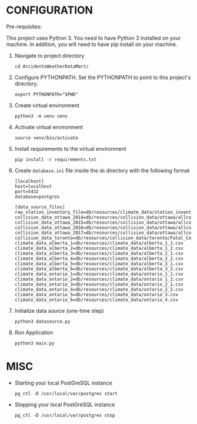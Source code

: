 # CONFIGURATION

Pre-requisites:

This project uses Python 3. You need to have Python 3 installed on your machine.
In addition, you will need to have pip install on your machine. 


1. Navigate to project directory

    ```
    cd AccidentsWeatherDataMart/
    ```

2. Configure PYTHONPATH. Set the PYTHONPATH to point to this project's directory.

    ```
    export PYTHONPATH="$PWD"
    ```

3. Create virtual environment

    ```
    python3 -m venv venv
    ```

4. Activate virtual environment

    ```
    source venv/bin/activate
    ```

5. Install requirements to the virtual environment

    ```
    pip install -r requirements.txt
    ```

6. Create `database.ini` file inside the `db` directory with the following format

    ```
    [localhost]
    host=localhost
    port=5432
    database=postgres
    
    [data_source_files]
    raw_station_inventory_file=db/resources/climate_data/station_inventory.csv
    collision_data_ottawa_2014=db/resources/collision_data/ottawa/allcollisions2014.csv
    collision_data_ottawa_2015=db/resources/collision_data/ottawa/allcollisions2015.csv
    collision_data_ottawa_2016=db/resources/collision_data/ottawa/allcollisions2016.csv
    collision_data_ottawa_2017=db/resources/collision_data/ottawa/allcollisions2017.csv
    collision_data_toronto=db/resources/collision_data/toronto/Fatal_Collisions.csv
    climate_data_alberta_1=db/resources/climate_data/alberta_1_1.csv
    climate_data_alberta_2=db/resources/climate_data/alberta_1_2.csv
    climate_data_alberta_3=db/resources/climate_data/alberta_2_1.csv
    climate_data_alberta_4=db/resources/climate_data/alberta_2_2.csv
    climate_data_alberta_5=db/resources/climate_data/alberta_3_1.csv
    climate_data_alberta_6=db/resources/climate_data/alberta_3_2.csv
    climate_data_ontario_1=db/resources/climate_data/ontario_1_1.csv
    climate_data_ontario_2=db/resources/climate_data/ontario_1_2.csv
    climate_data_ontario_3=db/resources/climate_data/ontario_2_1.csv
    climate_data_ontario_4=db/resources/climate_data/ontario_2_2.csv
    climate_data_ontario_5=db/resources/climate_data/ontario_3.csv
    climate_data_ontario_6=db/resources/climate_data/ontario_4.csv
    ```

7. Initialize data source (one-time step)

    ```
    python3 datasource.py
    ```
    
8. Run Application

    ```
    python3 main.py
    ```

# MISC

* Starting your local PostGreSQL instance

    ```
    pg_ctl -D /usr/local/var/postgres start
    ```
    
* Stopping your local PostGreSQL instance

    ```
    pg_ctl -D /usr/local/var/postgres stop
    ```
